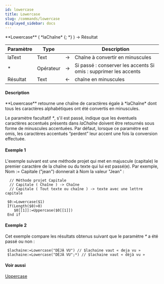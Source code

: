 ```yaml
---
id: lowercase
title: Lowercase
slug: /commands/lowercase
displayed_sidebar: docs
---
```


<!--REF #_command_.Lowercase.Syntax-->**Lowercase** ( *laChaîne* {; *} ) -> Résultat<!-- END REF-->
<!--REF #_command_.Lowercase.Params-->
| Paramètre | Type |  | Description |
| --- | --- | --- | --- |
| laText | Text | &rarr; | Chaîne à convertir en minuscules |
| * | Opérateur | &rarr; | Si passé : conserver les accents Si omis : supprimer les accents |
| Résultat | Text | &larr; | chaîne en minuscules |

<!-- END REF-->

#### Description 

<!--REF #_command_.Lowercase.Summary-->**Lowercase** retourne une chaîne de caractères égale à *laChaîne* dont tous les caractères alphabétiques ont été convertis en minuscules.<!-- END REF-->

Le paramètre facultatif *\**, s'il est passé, indique que les éventuels caractères accentués présents dans *laChaîne* doivent être retournés sous forme de minuscules accentuées. Par défaut, lorsque ce paramètre est omis, les caractères accentués “perdent” leur accent une fois la conversion effectuée. 

#### Exemple 1 

L'exemple suivant est une méthode projet qui met en majuscule (capitale) le premier caractère de la chaîne ou du texte qui lui est passé(e). Par exemple, Nom := Capitale ("jean") donnerait à Nom la valeur "Jean" :

```4d
  // Méthode projet Capitale
  // Capitale ( Chaîne ) -> Chaîne
  // Capitale ( Tout texte ou chaîne ) -> texte avec une lettre capitale
 
 $0:=Lowercase($1)
 If(Length($0)>0)
    $0[[1]]:=Uppercase($0[[1]])
 End if
```

#### Exemple 2 

Cet exemple compare les résultats obtenus suivant que le paramètre *\** a été passé ou non :

```4d
 $lachaine:=Lowercase("DÉJÀ VU") // $lachaine vaut « deja vu »
 $lachaine:=Lowercase("DÉJÀ VU";*) // $lachaine vaut « déjà vu »
```

#### Voir aussi 

[Uppercase](uppercase.md)  